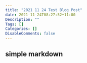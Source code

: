 ```yaml
---
title: "2021 11 24 Test Blog Post"
date: 2021-11-24T08:27:52+11:00
Description: ""
Tags: []
Categories: []
DisableComments: false
---
```






## simple markdown